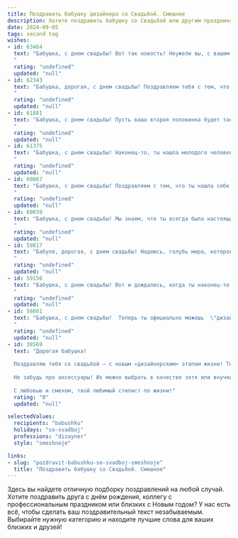 ```yaml
---
title: Поздравить бабушку дизайнера со Свадьбой. Смешное
description: Хотите поздравить бабушку со Свадьбой или другим праздником? Наш ИИ создаст незабываемое поздравление, а вы обязательно выделитесь среди других.  
date: 2024-09-05
tags: second tag
wishes:
- id: 63464
  text: "Бабушка, с днем свадьбы! Вот так новость! Неужели вы, с вашим опытом, решили связать себя узами брака?  Теперь вы не только дизайнер интерьеров, но и дизайнер семейной жизни!  Желаем вам вдохновения, ярких красок и, конечно же, чтобы ваш новый брак был красивым и функциональным, как лучший дизайн!
  "
  rating: "undefined"
  updated: "null"
- id: 62343
  text: "Бабушка, дорогая, с днем свадьбы! Поздравляем тебя с тем, что ты, наконец, нашла того особенного дизайнера, с которым сможешь создавать уют и красоту всю жизнь! Пусть ваш союз будет ярким, как палитра красок, и гармоничным, как идеальный шрифт! 😉
  "
  rating: "undefined"
  updated: "null"
- id: 61881
  text: "Бабушка, с днем свадьбы! Пусть ваша вторая половинка будет такой же модной, как ваш дизайн, и подарит вам столько же ярких эмоций, сколько вы дарите миру своими шедеврами! 😊
  "
  rating: "undefined"
  updated: "null"
- id: 61375
  text: "Бабушка, с днем свадьбы! Наконец-то, ты нашла молодого человека, которому не страшно доверить перекрасить скамейку на даче! Пусть ваш дизайнерский союз будет крепок и плодовит на новые шедевры, а ваша семейная жизнь - яркой, как палитра талантливого художника!
  "
  rating: "undefined"
  updated: "null"
- id: 60867
  text: "Бабушка, с днем свадьбы! Поздравляем с тем, что ты нашла себе дизайнера мечты –  теперь у тебя будет идеальный интерьер, но только не в твоей квартире! 😜  Желаем вам долгих лет счастья, а внукам -  новых подушек, чтобы попрыгать!
  "
  rating: "undefined"
  updated: "null"
- id: 60039
  text: "Бабушка, с днем свадьбы! Мы знаем, что ты всегда была настоящим дизайнером жизни, но теперь ты официально оформила свой главный проект - семейное счастье! Желаем, чтобы ваш совместный дизайн был ярким, креативным и вдохновляющим!
  "
  rating: "undefined"
  updated: "null"
- id: 59817
  text: "Бабуля, дорогая, с днем свадьбы! Надеюсь, голубь мира, которого выпустили в небо, не заблудился и прилетел к вам домой с новой порцией вдохновения, чтобы вы, как талантливый дизайнер, творили красоту в вашей семейной жизни!
  "
  rating: "undefined"
  updated: "null"
- id: 59156
  text: "Бабушка, с днем свадьбы! Вот и дождались, когда ты наконец-то решилась выйти замуж за дизайн своей мечты! 🎉  Желаем вам счастливо жить, как в самых красивых макетах, и чтобы жизнь была полна ярких красок, как на палитре. 🎨
  "
  rating: "undefined"
  updated: "null"
- id: 58661
  text: "Бабушка, с днем свадьбы!  Теперь ты официально можешь  \"дизайнить\" свою жизнь с любимым человеком.  Пусть этот \"продукт\" - семейная жизнь -  окажется настоящим шедевром, полным любви, радости и  ярких красок!  🎨❤️
  "
  rating: "undefined"
  updated: "null"
- id: 38569
  text: "Дорогая бабушка!
  
  Поздравляю тебя со свадьбой — с новым «дизайнерским» этапом жизни! Теперь ты точно сможешь создать идеальный образ для своей жизни: добавь немного любви, букет нежности и чуть-чуть солнечного настроения.
  
  Не забудь про аксессуары! Их можно выбрать в качестве зятя или внучки, ведь с таким \"дизайнером\" не пропадёшь! Пусть каждый день будет нарасхват, как стильный аксессуар на распродаже, а счастье станет твоим самым дорогим «элементом гардероба».
  
  С любовью и смехом, твой любимый стилист по жизни!"
  rating: "0"
  updated: "null"

selectedValues:
  recipients: "babushku"
  holidays: "so-svadboj"
  professions: "dizayner"
  style: "smeshnoje"

links:
- slug: "pozdravit-babushku-so-svadboj-smeshnoje"
  title: "Поздравить бабушку со Свадьбой. Смешное"
---
```


Здесь вы найдете отличную подборку поздравлений на любой случай. 
Хотите поздравить друга с днём рождения, коллегу с профессиональным праздником или близких с Новым годом? У нас есть всё, чтобы сделать ваш поздравительный текст незабываемым. Выбирайте нужную категорию и находите лучшие слова для ваших близких и друзей!
